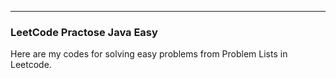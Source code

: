 ___
### LeetCode Practose Java Easy
Here are my codes for solving easy problems from Problem Lists in Leetcode.
